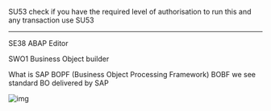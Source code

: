 SU53 check if you have the required level of authorisation to run this and any transaction use SU53

***
SE38  ABAP Editor

SWO1  Business Object builder 



What is SAP BOPF (Business Object Processing Framework)
BOBF  we see standard BO delivered by SAP

![img](https://i.stechies.com/650x377/userfiles/images/BOPF_st.jpg)
